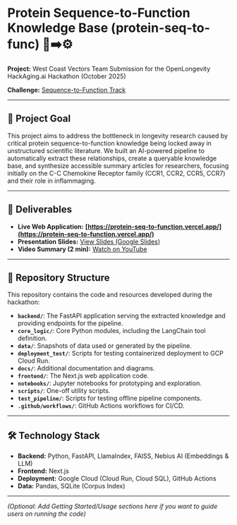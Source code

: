 # Protein Sequence-to-Function Knowledge Base (protein-seq-to-func) 🧬➡️⚙️

**Project:** West Coast Vectors Team Submission for the OpenLongevity HackAging.ai Hackathon (October 2025)

**Challenge:** [Sequence-to-Function Track](https://www.hackaging.ai/challenges/sequence-to-function/)

---

## 🎯 Project Goal

This project aims to address the bottleneck in longevity research caused by critical protein sequence-to-function knowledge being locked away in unstructured scientific literature. We built an AI-powered pipeline to automatically extract these relationships, create a queryable knowledge base, and synthesize accessible summary articles for researchers, focusing initially on the C-C Chemokine Receptor family (CCR1, CCR2, CCR5, CCR7) and their role in inflammaging.

---

## 🚀 Deliverables

* **Live Web Application:** **[https://protein-seq-to-function.vercel.app/](https://protein-seq-to-function.vercel.app/)**
* **Presentation Slides:** [View Slides (Google Slides)](https://tinyurl.com/wcv-hack-pres)
* **Video Summary (2 min):** [Watch on YouTube](https://www.youtube.com/watch?v=0UN9cP6GonY)

---

## 📂 Repository Structure

This repository contains the code and resources developed during the hackathon:

* **`backend/`**: The FastAPI application serving the extracted knowledge and providing endpoints for the pipeline.
* **`core_logic/`**: Core Python modules, including the LangChain tool definition.
* **`data/`**: Snapshots of data used or generated by the pipeline.
* **`deployment_test/`**: Scripts for testing containerized deployment to GCP Cloud Run.
* **`docs/`**: Additional documentation and diagrams.
* **`frontend/`**: The Next.js web application code.
* **`notebooks/`**: Jupyter notebooks for prototyping and exploration.
* **`scripts/`**: One-off utility scripts.
* **`test_pipeline/`**: Scripts for testing offline pipeline components.
* **`.github/workflows/`**: GitHub Actions workflows for CI/CD.

---

## 🛠️ Technology Stack

* **Backend:** Python, FastAPI, LlamaIndex, FAISS, Nebius AI (Embeddings & LLM)
* **Frontend:** Next.js
* **Deployment:** Google Cloud (Cloud Run, Cloud SQL), GitHub Actions
* **Data:** Pandas, SQLite (Corpus Index)

---

*(Optional: Add Getting Started/Usage sections here if you want to guide users on running the code)*